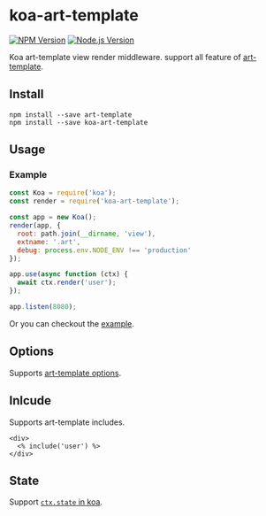 # koa-art-template

[![NPM Version](https://img.shields.io/npm/v/koa-art-template.svg)](https://npmjs.org/package/koa-art-template)
[![Node.js Version](https://img.shields.io/node/v/koa-art-template.svg)](http://nodejs.org/download/)

Koa art-template view render middleware. support all feature of [art-template](https://github.com/aui/art-template).

## Install

```shell
npm install --save art-template
npm install --save koa-art-template
```

## Usage

### Example

```js
const Koa = require('koa');
const render = require('koa-art-template');

const app = new Koa();
render(app, {
  root: path.join(__dirname, 'view'),
  extname: '.art',
  debug: process.env.NODE_ENV !== 'production'
});

app.use(async function (ctx) {
  await ctx.render('user');
});

app.listen(8080);
```

Or you can checkout the [example](https://github.com/aui/art-template/tree/master/example).

## Options

Supports [art-template options](https://github.com/aui/art-template#Options).


## Inlcude

Supports art-template includes.

```
<div>
  <% include('user') %>
</div>
```

## State

Support [`ctx.state` in koa](https://github.com/koajs/koa/blob/master/docs/api/context.md#ctxstate).